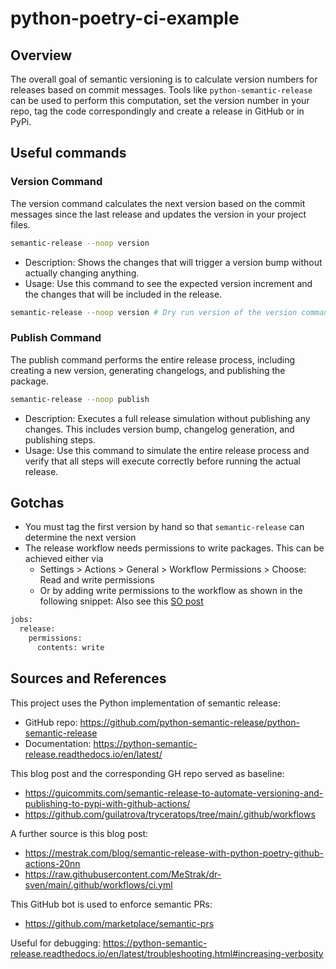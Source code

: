 # python-poetry-ci-example

## Overview 

The overall goal of semantic versioning is to calculate version 
numbers for releases based on commit messages. Tools like `python-semantic-release`
can be used to perform this computation, set the version number in your
repo, tag the code correspondingly and create a release in GitHub or in PyPi.

## Useful commands

### Version Command

The version command calculates the next version based on the commit messages since the last release and updates the version in your project files.

```bash
semantic-release --noop version
```

* Description: Shows the changes that will trigger a version bump without actually changing anything.
* Usage: Use this command to see the expected version increment and the changes that will be included in the release.

```bash
semantic-release --noop version # Dry run version of the version command: shows pending changes due version bump
```

### Publish Command

The publish command performs the entire release process, including creating a new version, generating changelogs, 
and publishing the package.

```bash
semantic-release --noop publish
```

* Description: Executes a full release simulation without publishing any changes. This includes version bump, changelog generation, and publishing steps.
* Usage: Use this command to simulate the entire release process and verify that all steps will execute correctly before running the actual release.

## Gotchas

* You must tag the first version by hand so that `semantic-release` can determine the next version
* The release workflow needs permissions to write packages. This can be achieved either via
  * Settings > Actions > General > Workflow Permissions > Choose: Read and write permissions
  * Or by adding write permissions to the workflow as shown in the following snippet:
  Also see this [SO post](https://stackoverflow.com/questions/72851548/permission-denied-to-github-actionsbot)

```bash
jobs:
  release:
    permissions:
      contents: write
```

## Sources and References

This project uses the Python implementation of semantic release:
* GitHub repo: https://github.com/python-semantic-release/python-semantic-release
* Documentation: https://python-semantic-release.readthedocs.io/en/latest/

This blog post and the corresponding GH repo served as baseline:
* https://guicommits.com/semantic-release-to-automate-versioning-and-publishing-to-pypi-with-github-actions/
* https://github.com/guilatrova/tryceratops/tree/main/.github/workflows

A further source is this blog post:
* https://mestrak.com/blog/semantic-release-with-python-poetry-github-actions-20nn
* https://raw.githubusercontent.com/MeStrak/dr-sven/main/.github/workflows/ci.yml

This GitHub bot is used to enforce semantic PRs:
* https://github.com/marketplace/semantic-prs

Useful for debugging:
https://python-semantic-release.readthedocs.io/en/latest/troubleshooting.html#increasing-verbosity
